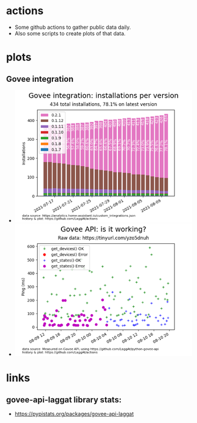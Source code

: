 # actions

* Some github actions to gather public data daily.
* Also some scripts to create plots of that data.

# plots

## Govee integration 

  * ![installations per version](https://raw.githubusercontent.com/LaggAt/actions/main/output/goveestats_installations.png)
  * ![API status](https://raw.githubusercontent.com/LaggAt/actions/main/output/govee-api-up.png)

# links

## govee-api-laggat library stats:

* https://pypistats.org/packages/govee-api-laggat
